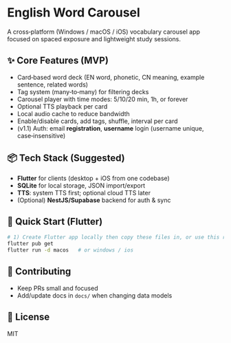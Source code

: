 # English Word Carousel

A cross‑platform (Windows / macOS / iOS) vocabulary carousel app focused on spaced exposure and lightweight study sessions.

## ✨ Core Features (MVP)
- Card‑based word deck (EN word, phonetic, CN meaning, example sentence, related words)
- Tag system (many‑to‑many) for filtering decks
- Carousel player with time modes: 5/10/20 min, 1h, or forever
- Optional TTS playback per card
- Local audio cache to reduce bandwidth
- Enable/disable cards, add tags, shuffle, interval per card
- (v1.1) Auth: email **registration**, **username** login (username unique, case‑insensitive)

## 📦 Tech Stack (Suggested)
- **Flutter** for clients (desktop + iOS from one codebase)
- **SQLite** for local storage, JSON import/export
- **TTS**: system TTS first; optional cloud TTS later
- (Optional) **NestJS/Supabase** backend for auth & sync

## 🚀 Quick Start (Flutter)
```bash
# 1) Create Flutter app locally then copy these files in, or use this repo as the app root
flutter pub get
flutter run -d macos   # or windows / ios
```

## 🤝 Contributing
- Keep PRs small and focused
- Add/update docs in `docs/` when changing data models

## 📄 License
MIT
